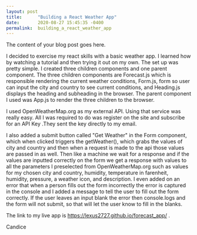 ```yaml
---
layout: post
title:      "Building a React Weather App"
date:       2020-08-27 15:45:35 -0400
permalink:  building_a_react_weather_app
---
```



The content of your blog post goes here.

I decided to exercise my react skills with a basic weather app. I learned how by watching a tutorial and then trying it out on my own. The set up was pretty simple. I created three children components and one parent component. The three children components are Forecast.js which is responsible rendering the current weather conditions, Form.js, form so user can input the city and country to see current conditions, and Heading.js displays the heading and subheading in the browser. The parent component I used was App.js to render the three children to the browser.

I used OpenWeatherMap.org as my external API. Using that service was really easy. All I was required to do was register on the site and subscribe for an API Key .They sent the key directly to my email. 

I also added a submit button called "Get Weather" in the Form component, which when clicked triggers the getWeather(), which grabs the values of city and country and then when a request is made to the api those values are passed in as well. Then like a machine we wait for a response and if the values are inputted correctly on the form we get a response with values to all the parameters I preselected from OpenWeatherMap.org such as values for my chosen city and country, humidity, temperature in farenheit, humidity, pressure, a weather icon, and description. I even added on an error that when a person fills out the form incorrectly the error is captured in the console and I added a message to tell the user to fill out the form correctly. If the user leaves an input blank the error then console.logs and the form will not submit, so that will let the user know to fill in the blanks.

The link to my live app is https://lexus2727.github.io/forecast_app/ .

Candice





